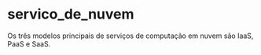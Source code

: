# servico_de_nuvem
Os três modelos principais de serviços de computação em nuvem são IaaS, PaaS e SaaS.
